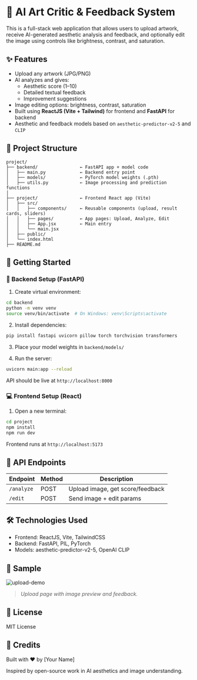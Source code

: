 # 🎨 AI Art Critic & Feedback System

This is a full-stack web application that allows users to upload artwork, receive AI-generated aesthetic analysis and feedback, and optionally edit the image using controls like brightness, contrast, and saturation.

## ✨ Features

- Upload any artwork (JPG/PNG)
- AI analyzes and gives:
  - Aesthetic score (1–10)
  - Detailed textual feedback
  - Improvement suggestions
- Image editing options: brightness, contrast, saturation
- Built using **ReactJS (Vite + Tailwind)** for frontend and **FastAPI** for backend
- Aesthetic and feedback models based on `aesthetic-predictor-v2-5` and `CLIP`

## 📁 Project Structure

```
project/
├── backend/                ← FastAPI app + model code
│   ├── main.py             ← Backend entry point
│   ├── models/             ← PyTorch model weights (.pth)
│   ├── utils.py            ← Image processing and prediction functions
│
├── project/                ← Frontend React app (Vite)
│   ├── src/
│   │   ├── components/     ← Reusable components (upload, result cards, sliders)
│   │   ├── pages/          ← App pages: Upload, Analyze, Edit
│   │   ├── App.jsx         ← Main entry
│   │   └── main.jsx
│   ├── public/
│   └── index.html
├── README.md
```

## 🚀 Getting Started

### 🔧 Backend Setup (FastAPI)

1. Create virtual environment:
```bash
cd backend
python -m venv venv
source venv/bin/activate  # On Windows: venv\Scripts\activate
```

2. Install dependencies:
```bash
pip install fastapi uvicorn pillow torch torchvision transformers
```

3. Place your model weights in `backend/models/`

4. Run the server:
```bash
uvicorn main:app --reload
```

API should be live at `http://localhost:8000`

### 💻 Frontend Setup (React)

1. Open a new terminal:
```bash
cd project
npm install
npm run dev
```

Frontend runs at `http://localhost:5173`

## 🔄 API Endpoints

| Endpoint        | Method | Description                      |
|-----------------|--------|----------------------------------|
| `/analyze`      | POST   | Upload image, get score/feedback |
| `/edit`         | POST   | Send image + edit params         |

## 🛠️ Technologies Used

- Frontend: ReactJS, Vite, TailwindCSS
- Backend: FastAPI, PIL, PyTorch
- Models: aesthetic-predictor-v2-5, OpenAI CLIP

## 📸 Sample

![upload-demo](https://your-image-link.com/upload.jpg)
> *Upload page with image preview and feedback.*

## 📜 License

MIT License

## 🙌 Credits

Built with ❤️ by [Your Name]

Inspired by open-source work in AI aesthetics and image understanding.



